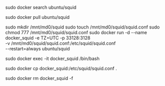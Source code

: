 sudo docker search ubuntu/squid

sudo docker pull ubuntu/squid

sudo mkdir /mnt/md0/squid
sudo touch /mnt/md0/squid/squid.conf
sudo chmod 777 /mnt/md0/squid/squid.conf
sudo docker run -d --name docker_squid -e TZ=UTC -p 33128:3128 \
    -v /mnt/md0/squid/squid.conf:/etc/squid/squid.conf \
    --restart=always ubuntu/squid

sudo docker exec -it docker_squid /bin/bash

sudo docker cp docker_squid:/etc/squid/squid.conf .

sudo docker rm docker_squid -f
